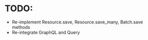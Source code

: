 # TODO:
- Re-implement Resource.save, Resource.save_many, Batch.save methods 
- Re-integrate GraphQL and Query
